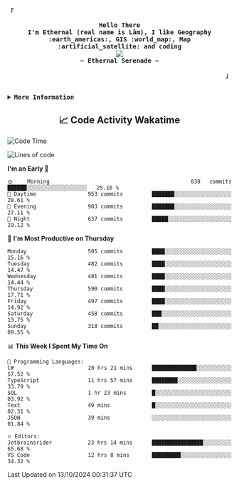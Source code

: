 <!-- Ethernal GitHub Profile -->
<div align="justify">

<!-- Profile -->
<p align="left"><strong><samp>「</samp></strong></p>
  <p align="center">
    <samp>
      <b>
        Hello There
      <br>
        I'm Ethernal (real name is Lâm), I like Geography :earth_americas:, GIS :world_map:, Map :artificial_satellite: and coding
      </b>
      <br>
        <image src="https://readme-typing-svg.herokuapp.com?font=Iosevka&size=16&color=6791c9&center=true&width=410&height=45&lines=Making%20world%20better%20by%20coding.">
      <br>
      <b>
        ~ Ethernal Serenade ~
      </b>
    </samp>
  </p>
<p align="right"><strong><samp>」</samp></strong></p>

<br>

<details>
<summary><samp><b>More Information</b></samp></summary>

<h2></h2><br>

<!-- Contact Me -->
<p align="center">
  <samp>
    [<a href="https://www.facebook.com/bavuongdaradi.3990">facebook</a>]
    [<a href="mailto:nguyenduclam0605@gmail.com">gmail</a>]
  </samp>
</p>

<h2></h2><br>

<!-- Profile Views Badge -->
<p align="center">
  <samp>
  <a href="#--------">
    <img src="https://komarev.com/ghpvc/?username=ethernal-serenade&label=Profile+Views&color=grey" alt="profile views" /> 
  </a>
  </samp>
</p>

<!-- Github Trophy -->
<div align="center">
  <table>
    <tr>
      <td><a href="#--------"><img align="center" alt="GitHub Trophy" src="https://github-trophies.vercel.app/?username=ethernal-serenade&rank=SECRET,SSS,SS,S,AAA,AA,A&row=2&column=3&margin-w=15&margin-h=15&no-frame=true&theme=nord"></a></td>
    </tr>
  </table>
</div>

<!-- Github Stats -->
<div align="center">
  <table>
    <tr>
      <td><a href="#--------"><img height="137px" align="center" alt="GitHub Stats" src="https://github-readme-stats.vercel.app/api?username=ethernal-serenade&count_private=true&show_icons=true&include_all_commits=true&line_height=21&hide_border=true&theme=nord"/></a></td>
      <td><a href="#--------"><img height="137px" align="center" alt="Top Language" src="https://github-readme-stats.vercel.app/api/top-langs/?username=ethernal-serenade&layout=compact&line_height=21&hide_border=true&theme=nord"/></a></td>
    </tr>
	<tr>
	  <td colspan="2" align="center"><a href="#--------"><img alt="GitHub Streak" src="https://github-readme-streak-stats.herokuapp.com/?user=Ethernal-Serenade&theme=algolia"></a></td>
	</tr>
  </table>
</div>
</details>

<h2 align='center'> 📈 Code Activity Wakatime </h2>

<!--START_SECTION:waka-->
![Code Time](http://img.shields.io/badge/Code%20Time-527%20hrs%2042%20mins-blue)

![Lines of code](https://img.shields.io/badge/From%20Hello%20World%20I%27ve%20Written-14.2%20million%20lines%20of%20code-blue)

**I'm an Early 🐤** 

```text
🌞 Morning                838 commits         ██████░░░░░░░░░░░░░░░░░░░   25.16 % 
🌆 Daytime                953 commits         ███████░░░░░░░░░░░░░░░░░░   28.61 % 
🌃 Evening                903 commits         ███████░░░░░░░░░░░░░░░░░░   27.11 % 
🌙 Night                  637 commits         █████░░░░░░░░░░░░░░░░░░░░   19.12 % 
```
📅 **I'm Most Productive on Thursday** 

```text
Monday                   505 commits         ████░░░░░░░░░░░░░░░░░░░░░   15.16 % 
Tuesday                  482 commits         ████░░░░░░░░░░░░░░░░░░░░░   14.47 % 
Wednesday                481 commits         ████░░░░░░░░░░░░░░░░░░░░░   14.44 % 
Thursday                 590 commits         ████░░░░░░░░░░░░░░░░░░░░░   17.71 % 
Friday                   497 commits         ████░░░░░░░░░░░░░░░░░░░░░   14.92 % 
Saturday                 458 commits         ███░░░░░░░░░░░░░░░░░░░░░░   13.75 % 
Sunday                   318 commits         ██░░░░░░░░░░░░░░░░░░░░░░░   09.55 % 
```


📊 **This Week I Spent My Time On** 

```text
💬 Programming Languages: 
C#                       20 hrs 21 mins      ██████████████░░░░░░░░░░░   57.52 % 
TypeScript               11 hrs 57 mins      ████████░░░░░░░░░░░░░░░░░   33.79 % 
SQL                      1 hr 23 mins        █░░░░░░░░░░░░░░░░░░░░░░░░   03.92 % 
Text                     49 mins             █░░░░░░░░░░░░░░░░░░░░░░░░   02.31 % 
JSON                     39 mins             ░░░░░░░░░░░░░░░░░░░░░░░░░   01.84 % 

🔥 Editors: 
Jetbrainsrider           23 hrs 14 mins      ████████████████░░░░░░░░░   65.68 % 
VS Code                  12 hrs 8 mins       █████████░░░░░░░░░░░░░░░░   34.32 % 
```


 Last Updated on 13/10/2024 00:31:37 UTC
<!--END_SECTION:waka-->
